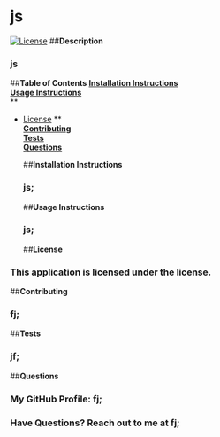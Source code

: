 
  # js
  [![License](https://img.shields.io/badge/License--yellowgreen.svg)](https://opensource.org/licenses/)
  ##**Description**
  ### js

  ##**Table of Contents**
  **[Installation Instructions](#installation-instructions)**<br>
  **[Usage Instructions](#usage-instructions)**<br>
  **
* [License](#license)
**<br>
  **[Contributing](#contributing)**<br>
  **[Tests](#tests)**<br>
  **[Questions](#questions)**<br>


  ##**Installation Instructions**
  ### js;

  ##**Usage Instructions**
  ### js;

  ##**License**

### This application is licensed under the  license.

  ##**Contributing**
  ### fj;

  ##**Tests**
  ### jf;

  ##**Questions**
  ### My GitHub Profile: fj;
  ### Have Questions? Reach out to me at fj;
